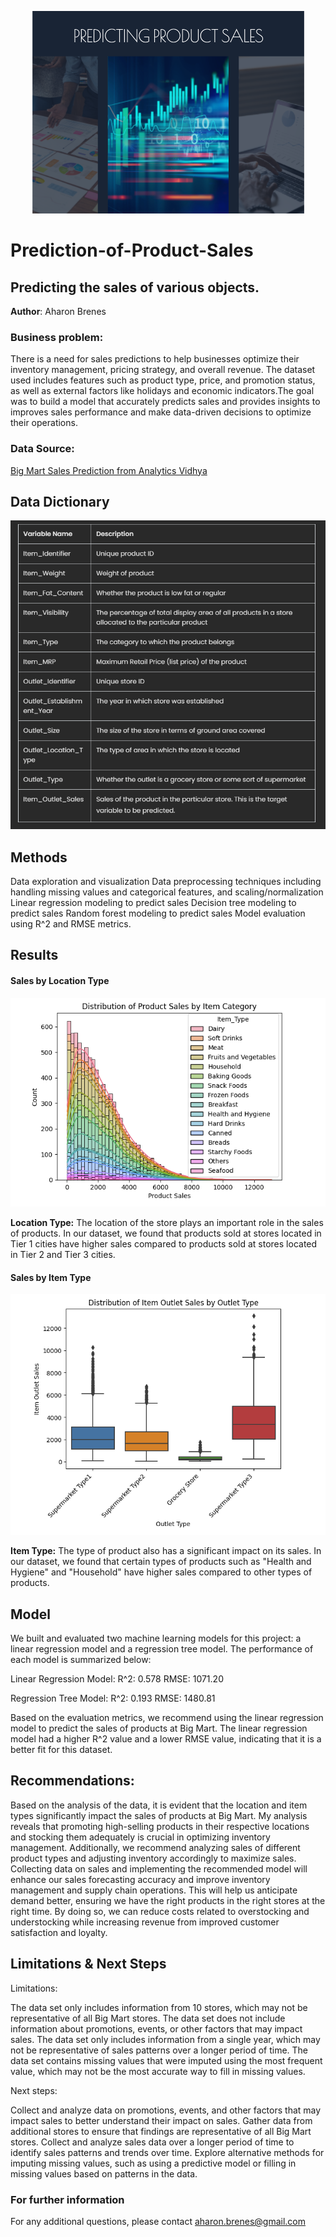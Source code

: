 <p align = "center"> 
  <img src = "Data Science cover.png">
</p>

# Prediction-of-Product-Sales
## Predicting the sales of various objects.

**Author**: 
Aharon Brenes 

### Business problem:

There is a need for sales predictions to help businesses optimize their inventory management, pricing strategy, and overall revenue. The dataset used includes features such as product type, price, and promotion status, as well as external factors like holidays and economic indicators.The goal was to build a model that accurately predicts sales and provides insights to improves sales performance and make data-driven decisions to optimize their operations.


### Data Source:
[Big Mart Sales Prediction from Analytics Vidhya](url)


## Data Dictionary

<p align = "center"> 
  <img src = "Data Dictionary.png">
</p>

## Methods
Data exploration and visualization
Data preprocessing techniques including handling missing values and categorical features, and scaling/normalization
Linear regression modeling to predict sales
Decision tree modeling to predict sales
Random forest modeling to predict sales
Model evaluation using R^2 and RMSE metrics.

## Results

#### Sales by Location Type
<p align = "center"> 
  <img src = "Sales by Product Type.png">
</p>



**Location Type:** The location of the store plays an important role in the sales of products. In our dataset, we found that products sold at stores located in Tier 1 cities have higher sales compared to products sold at stores located in Tier 2 and Tier 3 cities.

#### Sales by Item Type

<p align = "center"> 
  <img src = "Location type.png">
</p>



**Item Type:** The type of product also has a significant impact on its sales. In our dataset, we found that certain types of products such as "Health and Hygiene" and "Household" have higher sales compared to other types of products.

## Model

We built and evaluated two machine learning models for this project: a linear regression model and a regression tree model. The performance of each model is summarized below:

Linear Regression Model:
R^2: 0.578
RMSE: 1071.20

Regression Tree Model:
R^2: 0.193
RMSE: 1480.81

Based on the evaluation metrics, we recommend using the linear regression model to predict the sales of products at Big Mart. The linear regression model had a higher R^2 value and a lower RMSE value, indicating that it is a better fit for this dataset.

## Recommendations:

Based on the analysis of the data, it is evident that the location and item types significantly impact the sales of products at Big Mart. My analysis reveals that promoting high-selling products in their respective locations and stocking them adequately is crucial in optimizing inventory management. Additionally, we recommend analyzing sales of different product types and adjusting inventory accordingly to maximize sales. Collecting data on sales and implementing the recommended model will enhance our sales forecasting accuracy and improve inventory management and supply chain operations. This will help us anticipate demand better, ensuring we have the right products in the right stores at the right time. By doing so, we can reduce costs related to overstocking and understocking while increasing revenue from improved customer satisfaction and loyalty.


## Limitations & Next Steps

Limitations:

The data set only includes information from 10 stores, which may not be representative of all Big Mart stores.
The data set does not include information about promotions, events, or other factors that may impact sales.
The data set only includes information from a single year, which may not be representative of sales patterns over a longer period of time.
The data set contains missing values that were imputed using the most frequent value, which may not be the most accurate way to fill in missing values.

Next steps:

Collect and analyze data on promotions, events, and other factors that may impact sales to better understand their impact on sales.
Gather data from additional stores to ensure that findings are representative of all Big Mart stores.
Collect and analyze sales data over a longer period of time to identify sales patterns and trends over time.
Explore alternative methods for imputing missing values, such as using a predictive model or filling in missing values based on patterns in the data.


### For further information
For any additional questions, please contact aharon.brenes@gmail.com
